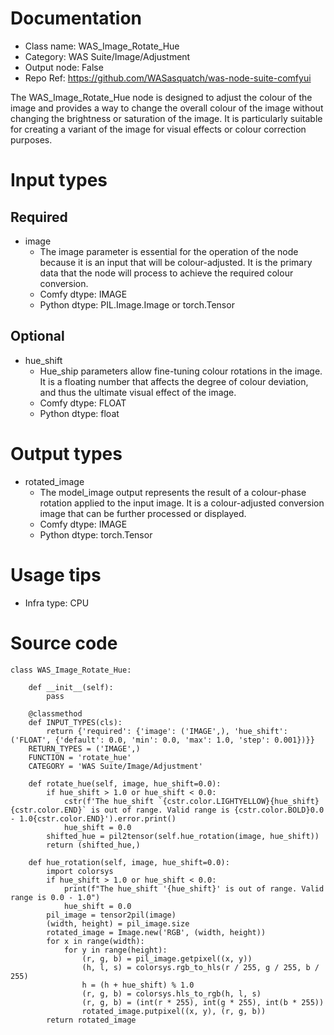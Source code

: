 # Documentation
- Class name: WAS_Image_Rotate_Hue
- Category: WAS Suite/Image/Adjustment
- Output node: False
- Repo Ref: https://github.com/WASasquatch/was-node-suite-comfyui

The WAS_Image_Rotate_Hue node is designed to adjust the colour of the image and provides a way to change the overall colour of the image without changing the brightness or saturation of the image. It is particularly suitable for creating a variant of the image for visual effects or colour correction purposes.

# Input types
## Required
- image
    - The image parameter is essential for the operation of the node because it is an input that will be colour-adjusted. It is the primary data that the node will process to achieve the required colour conversion.
    - Comfy dtype: IMAGE
    - Python dtype: PIL.Image.Image or torch.Tensor
## Optional
- hue_shift
    - Hue_ship parameters allow fine-tuning colour rotations in the image. It is a floating number that affects the degree of colour deviation, and thus the ultimate visual effect of the image.
    - Comfy dtype: FLOAT
    - Python dtype: float

# Output types
- rotated_image
    - The model_image output represents the result of a colour-phase rotation applied to the input image. It is a colour-adjusted conversion image that can be further processed or displayed.
    - Comfy dtype: IMAGE
    - Python dtype: torch.Tensor

# Usage tips
- Infra type: CPU

# Source code
```
class WAS_Image_Rotate_Hue:

    def __init__(self):
        pass

    @classmethod
    def INPUT_TYPES(cls):
        return {'required': {'image': ('IMAGE',), 'hue_shift': ('FLOAT', {'default': 0.0, 'min': 0.0, 'max': 1.0, 'step': 0.001})}}
    RETURN_TYPES = ('IMAGE',)
    FUNCTION = 'rotate_hue'
    CATEGORY = 'WAS Suite/Image/Adjustment'

    def rotate_hue(self, image, hue_shift=0.0):
        if hue_shift > 1.0 or hue_shift < 0.0:
            cstr(f'The hue_shift `{cstr.color.LIGHTYELLOW}{hue_shift}{cstr.color.END}` is out of range. Valid range is {cstr.color.BOLD}0.0 - 1.0{cstr.color.END}').error.print()
            hue_shift = 0.0
        shifted_hue = pil2tensor(self.hue_rotation(image, hue_shift))
        return (shifted_hue,)

    def hue_rotation(self, image, hue_shift=0.0):
        import colorsys
        if hue_shift > 1.0 or hue_shift < 0.0:
            print(f"The hue_shift '{hue_shift}' is out of range. Valid range is 0.0 - 1.0")
            hue_shift = 0.0
        pil_image = tensor2pil(image)
        (width, height) = pil_image.size
        rotated_image = Image.new('RGB', (width, height))
        for x in range(width):
            for y in range(height):
                (r, g, b) = pil_image.getpixel((x, y))
                (h, l, s) = colorsys.rgb_to_hls(r / 255, g / 255, b / 255)
                h = (h + hue_shift) % 1.0
                (r, g, b) = colorsys.hls_to_rgb(h, l, s)
                (r, g, b) = (int(r * 255), int(g * 255), int(b * 255))
                rotated_image.putpixel((x, y), (r, g, b))
        return rotated_image
```